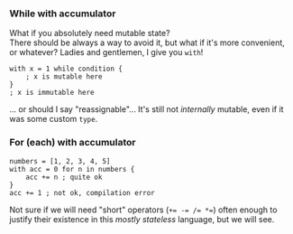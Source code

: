 ### While with accumulator

What if you absolutely need mutable state?\
There should be always a way to avoid it, but what if it's more convenient, or whatever?
Ladies and gentlemen, I give you `with`!

```
with x = 1 while condition {
    ; x is mutable here
}
; x is immutable here
```

... or should I say "reassignable"... It's still not _internally_ mutable, even if it was some custom `type`.

### For (each) with accumulator

```
numbers = [1, 2, 3, 4, 5]
with acc = 0 for n in numbers {
    acc += n ; quite ok
}
acc += 1 ; not ok, compilation error
```

Not sure if we will need "short" operators (`+= -= /= *=`) often enough to justify their existence
in this _mostly stateless_ language, but we will see.